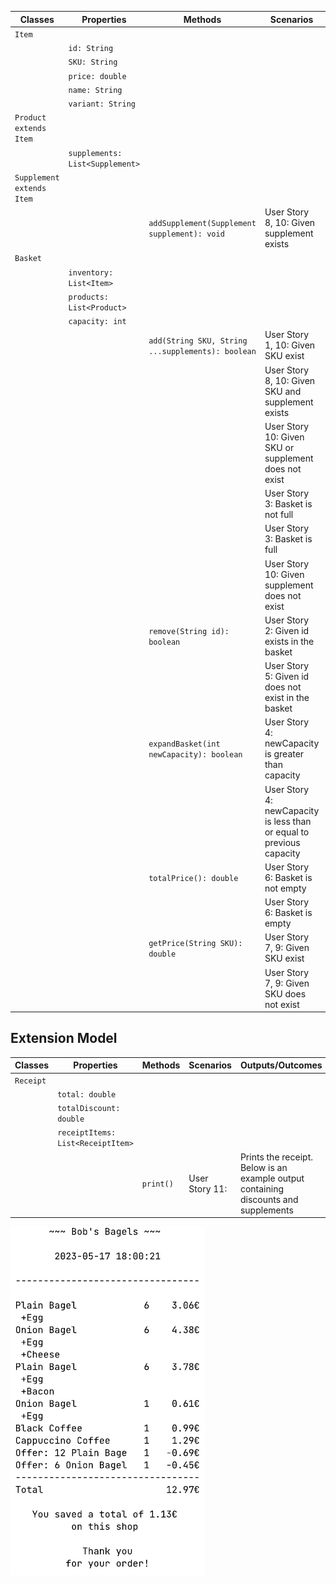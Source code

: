 


| Classes                   | Properties                      | Methods                                           | Scenarios                                                                | Outputs/Outcomes                                         |
|---------------------------|---------------------------------|---------------------------------------------------|--------------------------------------------------------------------------|----------------------------------------------------------|
| `Item`                    |                                 |                                                   |                                                                          |                                                          |
|                           | `id: String`                    |                                                   |                                                                          |                                                          |
|                           | `SKU: String`                   |                                                   |                                                                          |                                                          |
|                           | `price: double`                 |                                                   |                                                                          |                                                          |
|                           | `name: String`                  |                                                   |                                                                          |                                                          |
|                           | `variant: String`               |                                                   |                                                                          |                                                          |
| `Product extends Item`    |                                 |                                                   |                                                                          |                                                          |
|                           | `supplements: List<Supplement>` |                                                   |                                                                          |                                                          |
| `Supplement extends Item` |                                 |                                                   |                                                                          |                                                          |
|                           |                                 | `addSupplement(Supplement supplement): void`      | User Story 8, 10: Given supplement exists                                | Return true, add supplement to bagel                     |
| `Basket`                  |                                 |                                                   |                                                                          |                                                          |
|                           | `inventory: List<Item>`         |                                                   |                                                                          |                                                          |
|                           | `products: List<Product>`       |                                                   |                                                                          |                                                          |
|                           | `capacity: int`                 |                                                   |                                                                          |                                                          |
|                           |                                 | `add(String SKU, String ...supplements): boolean` | User Story 1, 10: Given SKU exist                                        | Return true, add product to basket list                  |
|                           |                                 |                                                   | User Story 8, 10: Given SKU and supplement exists                        | Return true, add product with supplements to basket list |
|                           |                                 |                                                   | User Story 10:    Given SKU or supplement does not exist                 | Return false, inform the user                            |
|                           |                                 |                                                   | User Story 3:     Basket is not full                                     | Move to User Story 1                                     |
|                           |                                 |                                                   | User Story 3:     Basket is full                                         | Return false, inform the user                            |
|                           |                                 |                                                   | User Story 10:    Given supplement does not exist                        | Return false, inform the user                            |
|                           |                                 | `remove(String id): boolean`                      | User Story 2:     Given id exists in the basket                          | Return true, remove the product from the basket          |
|                           |                                 |                                                   | User Story 5:     Given id does not exist in the basket                  | Return false, inform the user                            |
|                           |                                 | `expandBasket(int newCapacity): boolean`          | User Story 4:     newCapacity is greater than capacity                   | Return true, set the capacity to newCapacity             |
|                           |                                 |                                                   | User Story 4:     newCapacity is less than or equal to previous capacity | Return false, inform the manager                         |
|                           |                                 | `totalPrice(): double`                            | User Story 6:     Basket is not empty                                    | Return total price of products in basket                 |
|                           |                                 |                                                   | User Story 6:     Basket is empty                                        | Return 0, inform the user                                |
|                           |                                 | `getPrice(String SKU): double`                    | User Story 7, 9:  Given SKU exist                                        | Return product price                                     |
|                           |                                 |                                                   | User Story 7, 9:  Given SKU does not exist                               | Return -1, inform the user                               |


## Extension Model

| Classes    | Properties                        | Methods    | Scenarios      | Outputs/Outcomes                                                                    |
|------------|-----------------------------------|------------|----------------|-------------------------------------------------------------------------------------|
| `Receipt`  |                                   |            |                |                                                                                     |
|            | `total: double`                   |            |                |                                                                                     |
|            | `totalDiscount: double`           |            |                |                                                                                     |
|            | `receiptItems: List<ReceiptItem>` |            |                |                                                                                     |
|            |                                   | `print()`  | User Story 11: | Prints the receipt. Below is an example output containing discounts and supplements |

![](\assets\example_receipt.png)
